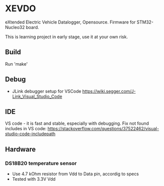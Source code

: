 # XEVDO
eXtended Electric Vehicle Datalogger, Opensource.
Firmware for STM32-Nucleo32 board.

This is learning project in early stage, use it at your own risk.

## Build
Run 'make'

## Debug
* JLink debugger setup for VSCode https://wiki.segger.com/J-Link_Visual_Studio_Code

## IDE
VS code - it is fast and stable, especially with debugging.
Fix not found includes in VS code:
https://stackoverflow.com/questions/37522462/visual-studio-code-includepath

## Hardware
### DS18B20 temperature sensor
* Use 4.7 kOhm resistor from Vdd to Data pin, accordig to specs
* Tested with 3.3V Vdd
